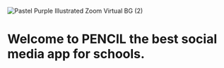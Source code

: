 ![Pastel Purple Illustrated Zoom Virtual BG (2)](https://github.com/user-attachments/assets/ee27db2a-078a-4b5a-8160-ce8e5a6af89b)
# Welcome to PENCIL the best social media app for schools.
